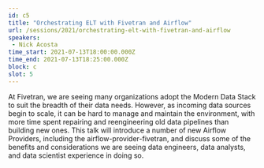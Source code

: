 ```yaml
---
id: c5
title: "Orchestrating ELT with Fivetran and Airflow"
url: /sessions/2021/orchestrating-elt-with-fivetran-and-airflow
speakers:
 - Nick Acosta
time_start: 2021-07-13T18:00:00.000Z
time_end: 2021-07-13T18:25:00.000Z
block: c
slot: 5
---
```


At Fivetran, we are seeing many organizations adopt the Modern Data Stack to suit the breadth of their data needs. However, as incoming data sources begin to scale, it can be hard to manage and maintain the environment, with more time spent repairing and reengineering old data pipelines than building new ones. This talk will introduce a number of new Airflow Providers, including the airflow-provider-fivetran, and discuss some of the benefits and considerations we are seeing data engineers, data analysts, and data scientist experience in doing so.